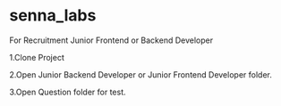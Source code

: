 # senna_labs
For Recruitment Junior Frontend or Backend Developer

1.Clone Project

2.Open Junior Backend Developer or Junior Frontend Developer folder.

3.Open Question folder for test.
